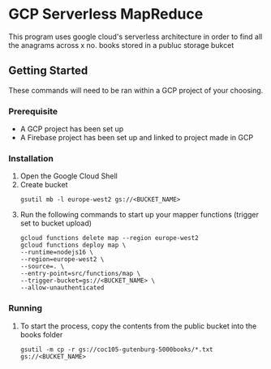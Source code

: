 # GCP Serverless MapReduce
This program uses google cloud's serverless architecture in order to find all the anagrams across x no. books stored in a publuc storage bukcet

## Getting Started
These commands will need to be ran within a GCP project of your choosing.

### Prerequisite
- A GCP project has been set up
- A Firebase project has been set up and linked to project made in GCP
### Installation
1. Open the Google Cloud Shell
2. Create bucket 
   ``` 
   gsutil mb -l europe-west2 gs://<BUCKET_NAME>
   ```
3. Run the following commands to start up your mapper functions (trigger set to bucket upload)
   ```
   gcloud functions delete map --region europe-west2 
   gcloud functions deploy map \
   --runtime=nodejs16 \
   --region=europe-west2 \
   --source=. \
   --entry-point=src/functions/map \
   --trigger-bucket=gs://<BUCKET_NAME> \
   --allow-unauthenticated
   ```



   
<!-- 3. Simiarly, run the following commands to start up your reducer functions
   ```
   reducer commands
   ```
4. Create pubsub topics using the following commands
   ```
   topic commands
   ```
5. Create realtime database

6. Create firebase firestore -->

### Running
1. To start the process, copy the contents from the public bucket into the books folder
   ```
   gsutil -m cp -r gs://coc105-gutenburg-5000books/*.txt gs://<BUCKET_NAME>
   ```
